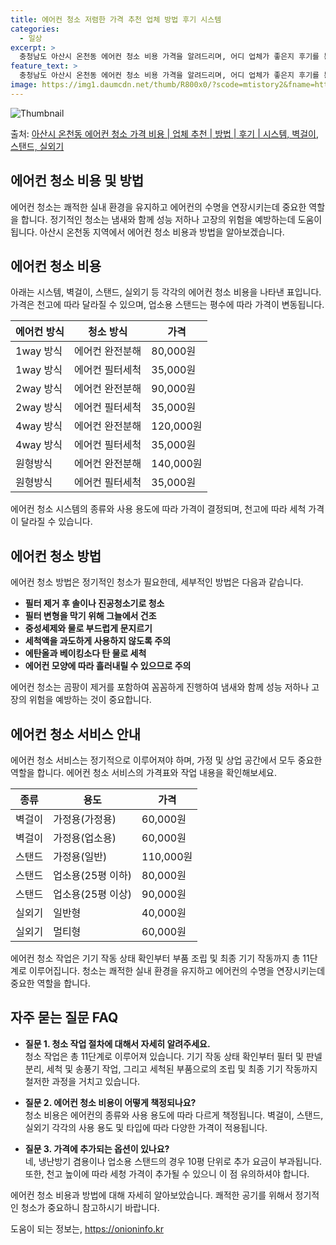 ```yaml
---
title: 에어컨 청소 저렴한 가격 추천 업체 방법 후기 시스템
categories:
  - 일상
excerpt: >
  충청남도 아산시 온천동 에어컨 청소 비용 가격을 알려드리며, 어디 업체가 좋은지 후기를 통해 알아보겠습니다. 현재 글에서는 시스템, 벽걸이, 스탠드, 실외기 각각에 대해 청소 비용이 나와 있으니 참고하시면 되겠습니다. 에어컨 분해 청소 방법 보기 👈 클릭셀프 에어컨 청소 방법 보기👈 클릭아산시 온천동 에어컨 청소 비용시스템에어컨 방식클리닝방식금액1way 방식에어컨 완전분해80,000원1way 방식에어컨 필터세척35,000원2way 방식에어컨 완전분해90,000원2way 방식에어컨 필터세척35,000원4way 방식에어컨 완전분해120,000원4way 방식에어컨 필터세척35,000원원형방식에어컨 완전분해140,000원원형방식에어컨 필터세척35,000원에어컨 청소 견적 샘플 보기 👈 클릭에어컨 냄새의 원인은 ..
feature_text: >
  충청남도 아산시 온천동 에어컨 청소 비용 가격을 알려드리며, 어디 업체가 좋은지 후기를 통해 알아보겠습니다. 현재 글에서는 시스템, 벽걸이, 스탠드, 실외기 각각에 대해 청소 비용이 나와 있으니 참고하시면 되겠습니다. 에어컨 분해 청소 방법 보기 👈 클릭셀프 에어컨 청소 방법 보기👈 클릭아산시 온천동 에어컨 청소 비용시스템에어컨 방식클리닝방식금액1way 방식에어컨 완전분해80,000원1way 방식에어컨 필터세척35,000원2way 방식에어컨 완전분해90,000원2way 방식에어컨 필터세척35,000원4way 방식에어컨 완전분해120,000원4way 방식에어컨 필터세척35,000원원형방식에어컨 완전분해140,000원원형방식에어컨 필터세척35,000원에어컨 청소 견적 샘플 보기 👈 클릭에어컨 냄새의 원인은 ..
image: https://img1.daumcdn.net/thumb/R800x0/?scode=mtistory2&fname=https%3A%2F%2Fblog.kakaocdn.net%2Fdn%2FdlF1Pz%2FbtsHxi5H1Iv%2FruNOhzJmVKQQc0K8UAVK4K%2Fimg.webp
---
```


![Thumbnail](https://img1.daumcdn.net/thumb/R800x0/?scode=mtistory2&fname=https%3A%2F%2Fblog.kakaocdn.net%2Fdn%2FdlF1Pz%2FbtsHxi5H1Iv%2FruNOhzJmVKQQc0K8UAVK4K%2Fimg.webp)

<p>출처: <a href="https://onioninfo.kr/entry/%EC%95%84%EC%82%B0%EC%8B%9C-%EC%98%A8%EC%B2%9C%EB%8F%99-%EC%97%90%EC%96%B4%EC%BB%A8-%EC%B2%AD%EC%86%8C-%EA%B0%80%EA%B2%A9-%EB%B9%84%EC%9A%A9-%EC%97%85%EC%B2%B4-%EC%B6%94%EC%B2%9C-%EB%B0%A9%EB%B2%95-%ED%9B%84%EA%B8%B0-%EC%8B%9C%EC%8A%A4%ED%85%9C-%EB%B2%BD%EA%B1%B8%EC%9D%B4-%EC%8A%A4%ED%83%A0%EB%93%9C-%EC%8B%A4%EC%99%B8%EA%B8%B0" rel="dofollow">아산시 온천동 에어컨 청소 가격 비용 | 업체 추천 | 방법 | 후기 | 시스템, 벽걸이, 스탠드, 실외기</a> </p>

## 에어컨 청소 비용 및 방법

에어컨 청소는 쾌적한 실내 환경을 유지하고 에어컨의 수명을 연장시키는데 중요한 역할을 합니다. 정기적인 청소는 냄새와 함께 성능 저하나
고장의 위험을 예방하는데 도움이 됩니다. 아산시 온천동 지역에서 에어컨 청소 비용과 방법을 알아보겠습니다.

## 에어컨 청소 비용

아래는 시스템, 벽걸이, 스탠드, 실외기 등 각각의 에어컨 청소 비용을 나타낸 표입니다. 가격은 천고에 따라 달라질 수 있으며, 업소용
스탠드는 평수에 따라 가격이 변동됩니다.

**에어컨 방식** | **청소 방식** | **가격**  
---|---|---  
1way 방식 | 에어컨 완전분해 | 80,000원  
1way 방식 | 에어컨 필터세척 | 35,000원  
2way 방식 | 에어컨 완전분해 | 90,000원  
2way 방식 | 에어컨 필터세척 | 35,000원  
4way 방식 | 에어컨 완전분해 | 120,000원  
4way 방식 | 에어컨 필터세척 | 35,000원  
원형방식 | 에어컨 완전분해 | 140,000원  
원형방식 | 에어컨 필터세척 | 35,000원  
  
에어컨 청소 시스템의 종류와 사용 용도에 따라 가격이 결정되며, 천고에 따라 세척 가격이 달라질 수 있습니다.



## 에어컨 청소 방법

에어컨 청소 방법은 정기적인 청소가 필요한데, 세부적인 방법은 다음과 같습니다.

  * **필터 제거 후 솔이나 진공청소기로 청소**
  * **필터 변형을 막기 위해 그늘에서 건조**
  * **중성세제와 물로 부드럽게 문지르기**
  * **세척액을 과도하게 사용하지 않도록 주의**
  * **에탄올과 베이킹소다 탄 물로 세척**
  * **에어컨 모양에 따라 흘러내릴 수 있으므로 주의**

에어컨 청소는 곰팡이 제거를 포함하여 꼼꼼하게 진행하여 냄새와 함께 성능 저하나 고장의 위험을 예방하는 것이 중요합니다.



## 에어컨 청소 서비스 안내

에어컨 청소 서비스는 정기적으로 이루어져야 하며, 가정 및 상업 공간에서 모두 중요한 역할을 합니다. 에어컨 청소 서비스의 가격표와 작업
내용을 확인해보세요.

**종류** | **용도** | **가격**  
---|---|---  
벽걸이 | 가정용(가정용) | 60,000원  
벽걸이 | 가정용(업소용) | 60,000원  
스탠드 | 가정용(일반) | 110,000원  
스탠드 | 업소용(25평 이하) | 80,000원  
스탠드 | 업소용(25평 이상) | 90,000원  
실외기 | 일반형 | 40,000원  
실외기 | 멀티형 | 60,000원  
  
에어컨 청소 작업은 기기 작동 상태 확인부터 부품 조립 및 최종 기기 작동까지 총 11단계로 이루어집니다. 청소는 쾌적한 실내 환경을
유지하고 에어컨의 수명을 연장시키는데 중요한 역할을 합니다.

## 자주 묻는 질문 FAQ

  * **질문 1. 청소 작업 절차에 대해서 자세히 알려주세요.**  
청소 작업은 총 11단계로 이루어져 있습니다. 기기 작동 상태 확인부터 필터 및 판넬 분리, 세척 및 송풍기 작업, 그리고 세척된 부품으로의
조립 및 최종 기기 작동까지 철저한 과정을 거치고 있습니다.

  * **질문 2. 에어컨 청소 비용이 어떻게 책정되나요?**  
청소 비용은 에어컨의 종류와 사용 용도에 따라 다르게 책정됩니다. 벽걸이, 스탠드, 실외기 각각의 사용 용도 및 타입에 따라 다양한 가격이
적용됩니다.

  * **질문 3. 가격에 추가되는 옵션이 있나요?**  
네, 냉난방기 겸용이나 업소용 스탠드의 경우 10평 단위로 추가 요금이 부과됩니다. 또한, 천고 높이에 따라 세청 가격이 추가될 수 있으니
이 점 유의하셔야 합니다.



에어컨 청소 비용과 방법에 대해 자세히 알아보았습니다. 쾌적한 공기를 위해서 정기적인 청소가 중요하니 참고하시기 바랍니다.



 

도움이 되는 정보는, <a href="https://onioninfo.kr" rel="dofollow">https://onioninfo.kr</a>


